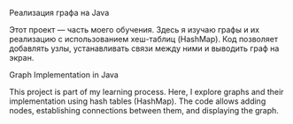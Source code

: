 Реализация графа на Java

Этот проект — часть моего обучения. Здесь я изучаю графы и их реализацию с использованием хеш-таблиц (HashMap). Код позволяет добавлять узлы, устанавливать связи между ними и выводить граф на экран.

Graph Implementation in Java

This project is part of my learning process. Here, I explore graphs and their implementation using hash tables (HashMap). The code allows adding nodes, establishing connections between them, and displaying the graph.
